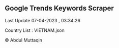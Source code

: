 

## Google Trends Keywords Scraper 
 
Last Update 07-04-2023 , 03:34:26

Country List :
VIETNAM.json



© Abdul Muttaqin 
